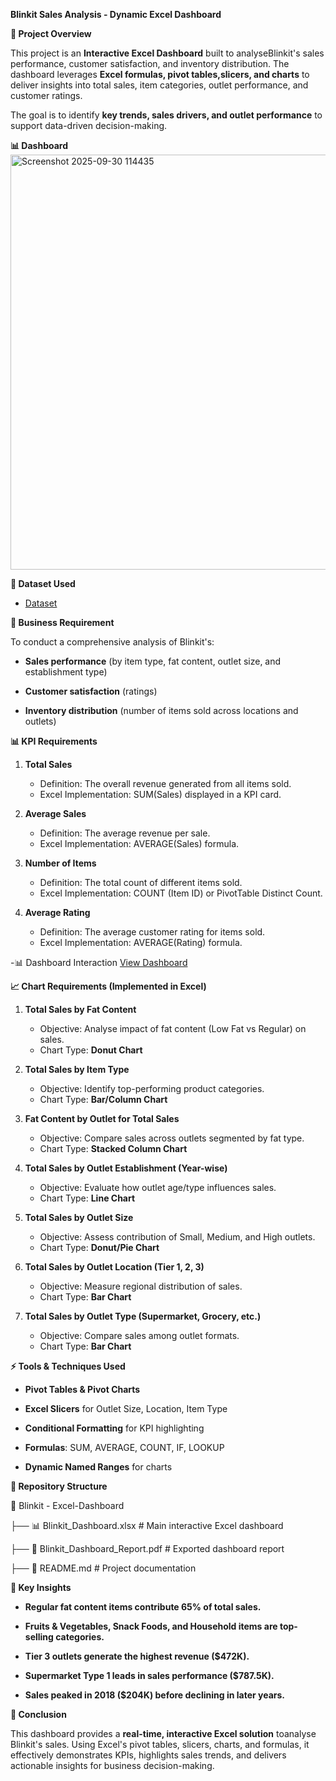 **Blinkit Sales Analysis - Dynamic Excel Dashboard**

**📌 Project Overview**

This project is an **Interactive Excel Dashboard** built to analyseBlinkit's sales performance, customer satisfaction, and inventory
distribution. The dashboard leverages **Excel formulas, pivot tables,slicers, and charts** to deliver insights into total sales, item
categories, outlet performance, and customer ratings.

The goal is to identify **key trends, sales drivers, and outlet
performance** to support data-driven decision-making.

**📊 Dashboard**
    <img width="1431" height="664" alt="Screenshot 2025-09-30 114435" src="https://github.com/user-attachments/assets/ff6f9ad5-b93c-45d7-81d4-e83a7e08a960" />

**📂 Dataset Used**
   - <a href="https://github.com/khantaha2112/Data-Analysis-Dashboard/blob/main/Blinkit%20Data%20Analyst%20Project.xlsx">Dataset</a>

**🎯 Business Requirement**

To conduct a comprehensive analysis of Blinkit's:

   -   **Sales performance** (by item type, fat content, outlet size, and
    establishment type)

   -   **Customer satisfaction** (ratings)

   -   **Inventory distribution** (number of items sold across locations
    and outlets)

**📊 KPI Requirements**

1.  **Total Sales**

    -   Definition: The overall revenue generated from all items sold.
    -   Excel Implementation: SUM(Sales) displayed in a KPI card.

2.  **Average Sales**

    -   Definition: The average revenue per sale.
    -   Excel Implementation: AVERAGE(Sales) formula.

3.  **Number of Items**

    -   Definition: The total count of different items sold.
    -   Excel Implementation: COUNT (Item ID) or PivotTable Distinct
        Count.

4.  **Average Rating**

    -   Definition: The average customer rating for items sold.
    -   Excel Implementation: AVERAGE(Rating) formula.

-📊 Dashboard Interaction <a href="https://github.com/khantaha2112/Data-Analysis-Dashboard/blob/main/Dashboard_Image.png">View Dashboard</a>

**📈 Chart Requirements (Implemented in Excel)**

1.  **Total Sales by Fat Content**

    -   Objective: Analyse impact of fat content (Low Fat vs Regular) on
        sales.
    -   Chart Type: **Donut Chart**

2.  **Total Sales by Item Type**

    -   Objective: Identify top-performing product categories.
    -   Chart Type: **Bar/Column Chart**

3.  **Fat Content by Outlet for Total Sales**

    -   Objective: Compare sales across outlets segmented by fat type.
    -   Chart Type: **Stacked Column Chart**

4.  **Total Sales by Outlet Establishment (Year-wise)**

    -   Objective: Evaluate how outlet age/type influences sales.
    -   Chart Type: **Line Chart**

5.  **Total Sales by Outlet Size**

    -   Objective: Assess contribution of Small, Medium, and High
        outlets.
    -   Chart Type: **Donut/Pie Chart**

6.  **Total Sales by Outlet Location (Tier 1, 2, 3)**

    -   Objective: Measure regional distribution of sales.
    -   Chart Type: **Bar Chart**

7.  **Total Sales by Outlet Type (Supermarket, Grocery, etc.)**

    -   Objective: Compare sales among outlet formats.
    -   Chart Type: **Bar Chart**

**⚡ Tools & Techniques Used**

   -   **Pivot Tables & Pivot Charts**

   -   **Excel Slicers** for Outlet Size, Location, Item Type

   -   **Conditional Formatting** for KPI highlighting

  -   **Formulas**: SUM, AVERAGE, COUNT, IF, LOOKUP

  -   **Dynamic Named Ranges** for charts

**📂 Repository Structure**

  📁 Blinkit - Excel-Dashboard

   ├── 📊 Blinkit_Dashboard.xlsx \# Main interactive Excel dashboard

   ├── 📄 Blinkit_Dashboard_Report.pdf \# Exported dashboard report

   ├── 📄 README.md \# Project documentation

**🔑 Key Insights**

   -   **Regular fat content items contribute 65% of total sales.**

   -   **Fruits & Vegetables, Snack Foods, and Household items are
         top-selling categories.**

   -   **Tier 3 outlets generate the highest revenue (\$472K).**

   -   **Supermarket Type 1 leads in sales performance (\$787.5K).**

   -   **Sales peaked in 2018 (\$204K) before declining in later years.**

**🚀 Conclusion**

  This dashboard provides a **real-time, interactive Excel solution** toanalyse Blinkit's sales. Using Excel's pivot tables, slicers, charts,
  and formulas, it effectively demonstrates KPIs, highlights sales trends, and delivers actionable insights for business decision-making.


